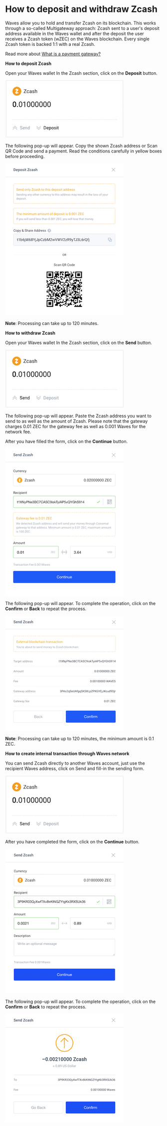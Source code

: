 # How to deposit and withdraw Zcash

Waves allow you to hold and transfer Zcash on its blockchain. This works through a so-called Multigateway approach: Zcash sent to a user's deposit address available in the Waves wallet and after the deposit the user receives a Zcash token (wZEC) on the Waves blockchain. Every single Zcash token is backed 1:1 with a real Zcash.

Read more about [What is a payment gateway?](/waves-client/transfers-and-gateways/payment-gateway.md)

**How to deposit Zcash**

Open your Waves wallet
In the Zcash section, click on the **Deposit** button.

![](/_assets/zcash_transfers_01.png)

The following pop-up will appear.
Copy the shown Zcash address or Scan QR Code and send a payment.
Read the conditions carefully in yellow boxes before proceeding.

![](/_assets/zcash_transfers_02.png)

**Note**: Processing can take up to 120 minutes.

**How to withdraw Zcash**

Open your Waves wallet
In the Zcash section, click on the **Send** button.

![](/_assets/zcash_transfers_03.png)

The following pop-up will appear.
Paste the Zcash address you want to send to as well as the amount of Zcash.
Please note that the gateway charges 0.01 ZEC for the gateway fee as well as 0.001 Waves for the network fee.

After you have filled the form, click on the **Continue** button.

![](/_assets/zcash_transfers_04.png)

The following pop-up will appear.
To complete the operation, click on the **Confirm** or **Back** to repeat the process.

![](/_assets/zcash_transfers_05.png)

**Note**: Processing can take up to 120 minutes, the minimum amount is 0.1 ZEC.

**How to create internal transaction through Waves network**

You can send Zcash directly to another Waves account, just use the recipient Waves address, click on Send and fill-in the sending form.

![](/_assets/zcash_transfers_06.png)

After you have completed the form, click on the **Continue** button.

![](/_assets/zcash_transfers_07.png)

The following pop-up will appear.
To complete the operation, click on the **Confirm** or **Back** to repeat the process.

![](/_assets/zcash_transfers_08.png)
